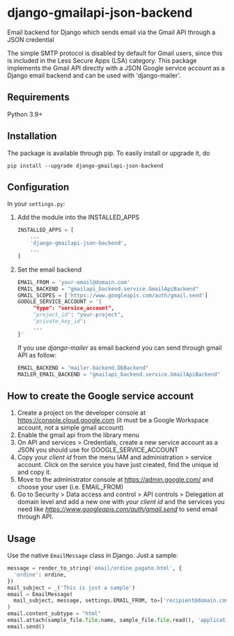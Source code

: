 # django-gmailapi-json-backend
Email backend for Django which sends email via the Gmail API through a JSON credential

The simple SMTP protocol is disabled by default for Gmail users, since this is included in the Less Secure Apps (LSA) category.
This package implements the Gmail API directly with a JSON Google service account as a Django email backend and can be used with 'django-mailer'.

## Requirements
Python 3.9+

## Installation
The package is available through pip. To easily install or upgrade it, do
```
pip install --upgrade django-gmailapi-json-backend
```

## Configuration
In your `settings.py`:
1. Add the module into the INSTALLED_APPS
    ```py
    INSTALLED_APPS = [
        ...
        'django-gmailapi-json-backend',
        ...
    ]
    ```
2. Set the email backend
    ```py
   EMAIL_FROM = 'your-email@domain.com'
   EMAIL_BACKEND = "gmailapi_backend.service.GmailApiBackend"
   GMAIL_SCOPES = ['https://www.googleapis.com/auth/gmail.send']
   GOOGLE_SERVICE_ACCOUNT = '{
         "type": "service_account",
         "project_id": "your-project",
         "private_key_id": 
         ...
   }'
    ```
   If you use *django-mailer* as email backend you can send through gmail API as follow:
    ```py
   EMAIL_BACKEND = "mailer.backend.DbBackend"
   MAILER_EMAIL_BACKEND = "gmailapi_backend.service.GmailApiBackend"
    ```

## How to create the Google service account 
1. Create a project on the developer console at https://console.cloud.google.com (it must be a Google Workspace account, not a simple gmail account)
2. Enable the gmail api from the library menu
3. On API and services > Credentials, create a new service account as a JSON you should use for GOOGLE_SERVICE_ACCOUNT
4. Copy your *client id* from the menu IAM and administration > service account. Click on the service you have just created, find the unique id and copy it.
5. Move to the administrator console at https://admin.google.com/ and choose your user (i.e. EMAIL_FROM)
6. Go to Security > Data access and control > API controls > Delegation at domain level and add a new one with your *client id* and the services you need like *https://www.googleapis.com/auth/gmail.send* to send email through API.


## Usage
Use the native `EmailMessage` class in Django. Just a sample:
```py
message = render_to_string('email/ordine_pagato.html', {
  'ordine': ordine,
})
mail_subject = _('This is just a sample')
email = EmailMessage(
  mail_subject, message, settings.EMAIL_FROM, to=['recipient@domain.com']
)
email.content_subtype = "html"
email.attach(sample_file.file.name, sample_file.file.read(), 'application/pdf')
email.send()
```

